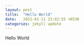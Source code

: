 ```yaml
---
layout: post
title:  "Hello World"
date:   2021-01-11 23:02:55 +0530
categories: jekyll update
---
```


Hello World 